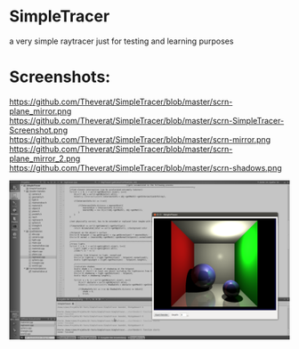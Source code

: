 SimpleTracer
============

a very simple raytracer just for testing and learning purposes

Screenshots: 
============

https://github.com/Theverat/SimpleTracer/blob/master/scrn-plane_mirror.png
https://github.com/Theverat/SimpleTracer/blob/master/scrn-SimpleTracer-Screenshot.png
https://github.com/Theverat/SimpleTracer/blob/master/scrn-mirror.png
https://github.com/Theverat/SimpleTracer/blob/master/scrn-plane_mirror_2.png
https://github.com/Theverat/SimpleTracer/blob/master/scrn-shadows.png

![Cornell Box Render](https://github.com/Theverat/SimpleTracer/raw/master/scrn-cornell-box-1.png)